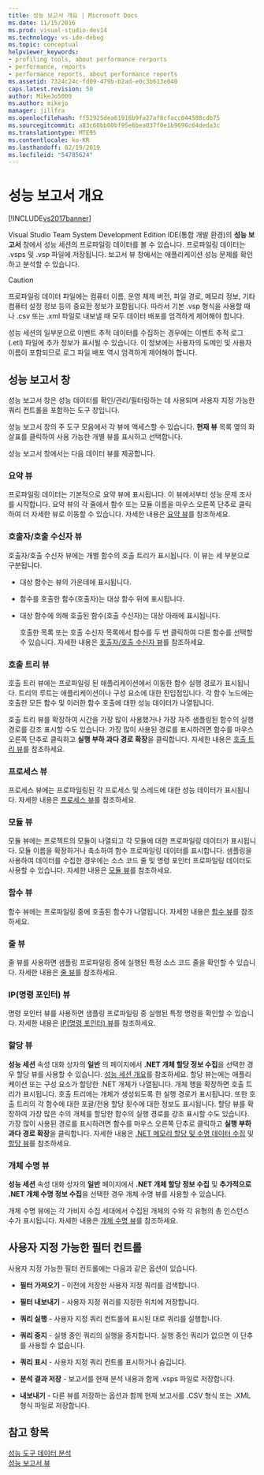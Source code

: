```yaml
---
title: 성능 보고서 개요 | Microsoft Docs
ms.date: 11/15/2016
ms.prod: visual-studio-dev14
ms.technology: vs-ide-debug
ms.topic: conceptual
helpviewer_keywords:
- profiling tools, about performance rerports
- performance, reports
- performance reports, about performance reports
ms.assetid: 7324c24c-fd09-479b-b2ad-e0c3b613e040
caps.latest.revision: 50
author: MikeJo5000
ms.author: mikejo
manager: jillfra
ms.openlocfilehash: ff52925dea61916b9fa27af8cfacc044588cdb75
ms.sourcegitcommit: a83c60bb00bf95e6bea037f0e1b9696c64deda3c
ms.translationtype: MTE95
ms.contentlocale: ko-KR
ms.lasthandoff: 02/19/2019
ms.locfileid: "54785624"
---
```

# <a name="performance-report-overview"></a>성능 보고서 개요
[!INCLUDE[vs2017banner](../includes/vs2017banner.md)]

Visual Studio Team System Development Edition IDE(통합 개발 환경)의 **성능 보고서** 창에서 성능 세션의 프로파일링 데이터를 볼 수 있습니다. 프로파일링 데이터는 .vsps 및 .vsp 파일에 저장됩니다. 보고서 뷰 창에서는 애플리케이션 성능 문제를 확인하고 분석할 수 있습니다.  
  
> [!CAUTION]
>  프로파일링 데이터 파일에는 컴퓨터 이름, 운영 체제 버전, 파일 경로, 메모리 정보, 기타 컴퓨터 설정 정보 등의 중요한 정보가 포함됩니다. 따라서 기본 .vsp 형식을 사용할 때나 .csv 또는 .xml 파일로 내보낼 때 모두 데이터 배포를 엄격하게 제어해야 합니다.  
>   
>  성능 세션의 일부분으로 이벤트 추적 데이터를 수집하는 경우에는 이벤트 추적 로그(.etl) 파일에 추가 정보가 표시될 수 있습니다. 이 정보에는 사용자의 도메인 및 사용자 이름이 포함되므로 로그 파일 배포 역시 엄격하게 제어해야 합니다.  
  
## <a name="performance-report-window"></a>성능 보고서 창  
 성능 보고서 창은 성능 데이터를 확인/관리/필터링하는 데 사용되며 사용자 지정 가능한 쿼리 컨트롤을 포함하는 도구 창입니다.  
  
 성능 보고서 창의 주 도구 모음에서 각 뷰에 액세스할 수 있습니다. **현재 뷰** 목록 옆의 화살표를 클릭하여 사용 가능한 개별 뷰를 표시하고 선택합니다.  
  
 성능 보고서 창에서는 다음 데이터 뷰를 제공합니다.  
  
### <a name="summary-view"></a>요약 뷰  
 프로파일링 데이터는 기본적으로 요약 뷰에 표시됩니다. 이 뷰에서부터 성능 문제 조사를 시작합니다. 요약 뷰의 각 줄에서 함수 또는 모듈 이름을 마우스 오른쪽 단추로 클릭하여 더 자세한 뷰로 이동할 수 있습니다. 자세한 내용은 [요약 뷰](../profiling/summary-view.md)를 참조하세요.  
  
### <a name="callercallee-view"></a>호출자/호출 수신자 뷰  
 호출자/호출 수신자 뷰에는 개별 함수의 호출 트리가 표시됩니다. 이 뷰는 세 부분으로 구분됩니다.  
  
- 대상 함수는 뷰의 가운데에 표시됩니다.  
  
- 함수를 호출한 함수(호출자)는 대상 함수 위에 표시됩니다.  
  
- 대상 함수에 의해 호출된 함수(호출 수신자)는 대상 아래에 표시됩니다.  
  
  호출한 목록 또는 호출 수신자 목록에서 함수를 두 번 클릭하여 다른 함수를 선택할 수 있습니다. 자세한 내용은 [호출자/호출 수신자 뷰](../profiling/caller-callee-view.md)를 참조하세요.  
  
### <a name="call-tree-view"></a>호출 트리 뷰  
 호출 트리 뷰에는 프로파일링 된 애플리케이션에서 이동한 함수 실행 경로가 표시됩니다. 트리의 루트는 애플리케이션이나 구성 요소에 대한 진입점입니다. 각 함수 노드에는 호출한 모든 함수 및 이러한 함수 호출에 대한 성능 데이터가 나열됩니다.  
  
 호출 트리 뷰를 확장하여 시간을 가장 많이 사용했거나 가장 자주 샘플링된 함수의 실행 경로를 강조 표시할 수도 있습니다. 가장 많이 사용된 경로를 표시하려면 함수를 마우스 오른쪽 단추로 클릭하고 **실행 부하 과다 경로 확장**을 클릭합니다. 자세한 내용은 [호출 트리 뷰](../profiling/call-tree-view.md)를 참조하세요.  
  
### <a name="process-view"></a>프로세스 뷰  
 프로세스 뷰에는 프로파일링된 각 프로세스 및 스레드에 대한 성능 데이터가 표시됩니다. 자세한 내용은 [프로세스 뷰](../profiling/process-view.md)를 참조하세요.  
  
### <a name="modules-view"></a>모듈 뷰  
 모듈 뷰에는 프로젝트의 모듈이 나열되고 각 모듈에 대한 프로파일링 데이터가 표시됩니다. 모듈 이름을 확장하거나 축소하여 함수 프로파일링 데이터를 표시합니다. 샘플링을 사용하여 데이터를 수집한 경우에는 소스 코드 줄 및 명령 포인터 프로파일링 데이터도 사용할 수 있습니다. 자세한 내용은 [모듈 뷰](../profiling/modules-view.md)를 참조하세요.  
  
### <a name="functions-view"></a>함수 뷰  
 함수 뷰에는 프로파일링 중에 호출된 함수가 나열됩니다. 자세한 내용은 [함수 뷰](../profiling/functions-view.md)를 참조하세요.  
  
### <a name="line-view"></a>줄 뷰  
 줄 뷰를 사용하면 샘플링 프로파일링 중에 실행된 특정 소스 코드 줄을 확인할 수 있습니다. 자세한 내용은 [줄 뷰](../profiling/lines-view.md)를 참조하세요.  
  
### <a name="instruction-pointer-ip-view"></a>IP(명령 포인터) 뷰  
 명령 포인터 뷰를 사용하면 샘플링 프로파일링 중 실행된 특정 명령을 확인할 수 있습니다. 자세한 내용은 [IP(명령 포인터) 뷰](../profiling/instruction-pointers-ips-view.md)를 참조하세요.  
  
### <a name="allocation-view"></a>할당 뷰  
 **성능 세션** 속성 대화 상자의 **일반** 의 페이지에서 **.NET 개체 할당 정보 수집**을 선택한 경우 할당 뷰를 사용할 수 있습니다. [성능 세션 개요](../profiling/performance-session-overview.md)를 참조하세요. 할당 뷰는에는 애플리케이션 또는 구성 요소가 할당한 .NET 개체가 나열됩니다. 개체 행을 확장하면 호출 트리가 표시됩니다. 호출 트리에는 개체가 생성되도록 한 실행 경로가 표시됩니다. 또한 호출 트리의 각 함수에 대한 포괄/전용 할당 횟수에 대한 정보도 표시됩니다. 할당 뷰를 확장하여 가장 많은 수의 개체를 할당한 함수의 실행 경로를 강조 표시할 수도 있습니다. 가장 많이 사용된 경로를 표시하려면 함수를 마우스 오른쪽 단추로 클릭하고 **실행 부하 과다 경로 확장**을 클릭합니다. 자세한 내용은 [.NET 메모리 할당 및 수명 데이터 수집](../profiling/collecting-dotnet-memory-allocation-and-lifetime-data.md) 및 [할당 뷰](../profiling/dotnet-memory-allocations-view.md)를 참조하세요.  
  
### <a name="objects-lifetime-view"></a>개체 수명 뷰  
 **성능 세션** 속성 대화 상자의 **일반** 페이지에서 **.NET 개체 할당 정보 수집** 및 **추가적으로 .NET 개체 수명 정보 수집**을 선택한 경우 개체 수명 뷰를 사용할 수 있습니다.  
  
 개체 수명 뷰에는 각 가비지 수집 세대에서 수집된 개체의 수와 각 유형의 총 인스턴스 수가 표시됩니다. 자세한 내용은 [개체 수명 뷰](../profiling/object-lifetime-view.md)를 참조하세요.  
  
## <a name="customizable-filter-control"></a>사용자 지정 가능한 필터 컨트롤  
 사용자 지정 가능한 필터 컨트롤에는 다음과 같은 옵션이 있습니다.  
  
-   **필터 가져오기** - 이전에 저장한 사용자 지정 쿼리를 검색합니다.  
  
-   **필터 내보내기** - 사용자 지정 쿼리를 지정한 위치에 저장합니다.  
  
-   **쿼리 실행** - 사용자 지정 쿼리 컨트롤에 표시된 대로 쿼리를 실행합니다.  
  
-   **쿼리 중지** - 실행 중인 쿼리의 실행을 중지합니다. 실행 중인 쿼리가 없으면 이 단추를 사용할 수 없습니다.  
  
-   **쿼리 표시** - 사용자 지정 쿼리 컨트롤 표시하거나 숨깁니다.  
  
-   **분석 결과 저장** - 보고서를 현재 분석 내용과 함께 .vsps 파일로 저장합니다.  
  
-   **내보내기** - 다른 뷰를 저장하는 옵션과 함께 현재 보고서를 .CSV 형식 또는 .XML 형식 파일로 저장합니다.  
  
## <a name="see-also"></a>참고 항목  
 [성능 도구 데이터 분석](../profiling/analyzing-performance-tools-data.md)   
 [성능 보고서 뷰](../profiling/performance-report-views.md)
